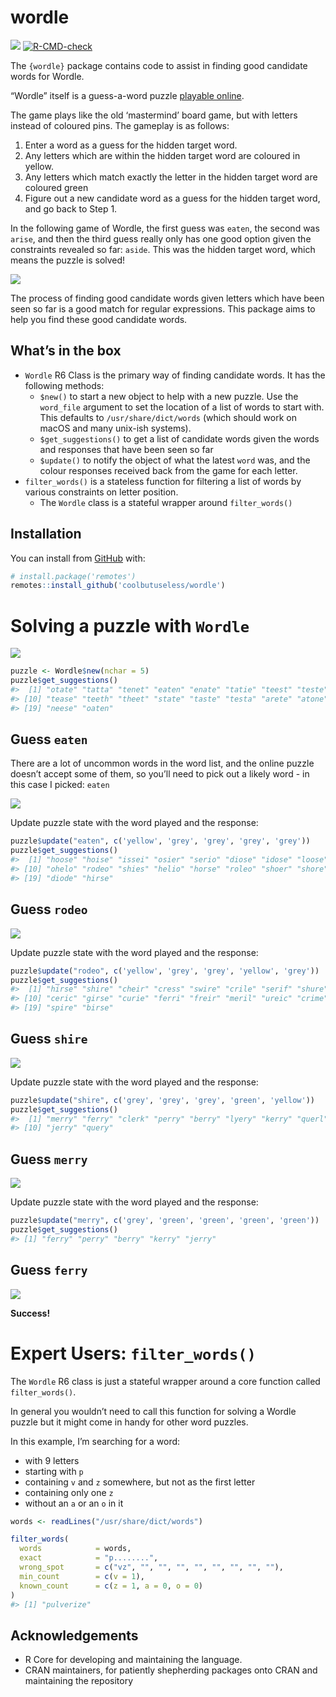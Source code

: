 
<!-- README.md is generated from README.Rmd. Please edit that file -->

# wordle

<!-- badges: start -->

![](https://img.shields.io/badge/cool-useless-green.svg)
[![R-CMD-check](https://github.com/coolbutuseless/wordle/workflows/R-CMD-check/badge.svg)](https://github.com/coolbutuseless/wordle/actions)
<!-- badges: end -->

The `{wordle}` package contains code to assist in finding good candidate
words for Wordle.

“Wordle” itself is a guess-a-word puzzle [playable
online](https://www.powerlanguage.co.uk/wordle/).

The game plays like the old ‘mastermind’ board game, but with letters
instead of coloured pins. The gameplay is as follows:

1.  Enter a word as a guess for the hidden target word.
2.  Any letters which are within the hidden target word are coloured in
    yellow.
3.  Any letters which match exactly the letter in the hidden target word
    are coloured green
4.  Figure out a new candidate word as a guess for the hidden target
    word, and go back to Step 1.

In the following game of Wordle, the first guess was `eaten`, the second
was `arise`, and then the third guess really only has one good option
given the constraints revealed so far: `aside`. This was the hidden
target word, which means the puzzle is solved!

<img src="man/figures/eg.png" />

The process of finding good candidate words given letters which have
been seen so far is a good match for regular expressions. This package
aims to help you find these good candidate words.

## What’s in the box

-   `Wordle` R6 Class is the primary way of finding candidate words. It
    has the following methods:
    -   `$new()` to start a new object to help with a new puzzle. Use
        the `word_file` argument to set the location of a list of words
        to start with. This defaults to `/usr/share/dict/words` (which
        should work on macOS and many unix-ish systems).
    -   `$get_suggestions()` to get a list of candidate words given the
        words and responses that have been seen so far
    -   `$update()` to notify the object of what the latest `word` was,
        and the colour responses received back from the game for each
        letter.
-   `filter_words()` is a stateless function for filtering a list of
    words by various constraints on letter position.
    -   The `Wordle` class is a stateful wrapper around `filter_words()`

## Installation

You can install from [GitHub](https://github.com/coolbutuseless/wordle)
with:

``` r
# install.package('remotes')
remotes::install_github('coolbutuseless/wordle')
```

# Solving a puzzle with `Wordle`

<img src="man/figures/00.png" />

``` r
puzzle <- Wordle$new(nchar = 5)
puzzle$get_suggestions()
#>  [1] "otate" "tatta" "tenet" "eaten" "enate" "tatie" "teest" "teste" "setae"
#> [10] "tease" "teeth" "theet" "state" "taste" "testa" "arete" "atone" "eater"
#> [19] "neese" "oaten"
```

## Guess `eaten`

There are a lot of uncommon words in the word list, and the online
puzzle doesn’t accept some of them, so you’ll need to pick out a likely
word - in this case I picked: `eaten`

<img src="man/figures/01.png" />

Update puzzle state with the word played and the response:

``` r
puzzle$update("eaten", c('yellow', 'grey', 'grey', 'grey', 'grey'))
puzzle$get_suggestions()
#>  [1] "hoose" "hoise" "issei" "osier" "serio" "diose" "idose" "loose" "oside"
#> [10] "ohelo" "rodeo" "shies" "helio" "horse" "roleo" "shoer" "shore" "cooer"
#> [19] "diode" "hirse"
```

## Guess `rodeo`

<img src="man/figures/02.png" />

Update puzzle state with the word played and the response:

``` r
puzzle$update("rodeo", c('yellow', 'grey', 'grey', 'yellow', 'grey'))
puzzle$get_suggestions()
#>  [1] "hirse" "shire" "cheir" "cress" "swire" "crile" "serif" "shure" "cerci"
#> [10] "ceric" "girse" "curie" "ferri" "freir" "meril" "ureic" "crime" "fresh"
#> [19] "spire" "birse"
```

## Guess `shire`

<img src="man/figures/03.png" />

Update puzzle state with the word played and the response:

``` r
puzzle$update("shire", c('grey', 'grey', 'grey', 'green', 'yellow'))
puzzle$get_suggestions()
#>  [1] "merry" "ferry" "clerk" "perry" "berry" "lyery" "kerry" "querl" "becry"
#> [10] "jerry" "query"
```

## Guess `merry`

<img src="man/figures/04.png" />

Update puzzle state with the word played and the response:

``` r
puzzle$update("merry", c('grey', 'green', 'green', 'green', 'green'))
puzzle$get_suggestions()
#> [1] "ferry" "perry" "berry" "kerry" "jerry"
```

## Guess `ferry`

<img src="man/figures/05.png" />

**Success!**

# Expert Users: `filter_words()`

The `Wordle` R6 class is just a stateful wrapper around a core function
called `filter_words()`.

In general you wouldn’t need to call this function for solving a Wordle
puzzle but it might come in handy for other word puzzles.

In this example, I’m searching for a word:

-   with 9 letters
-   starting with `p`
-   containing `v` and `z` somewhere, but not as the first letter
-   containing only one `z`
-   without an `a` or an `o` in it

``` r
words <- readLines("/usr/share/dict/words")

filter_words(
  words            = words,
  exact            = "p........",
  wrong_spot       = c("vz", "", "", "", "", "", "", "", ""),
  min_count        = c(v = 1),
  known_count      = c(z = 1, a = 0, o = 0)
)
#> [1] "pulverize"
```

## Acknowledgements

-   R Core for developing and maintaining the language.
-   CRAN maintainers, for patiently shepherding packages onto CRAN and
    maintaining the repository
